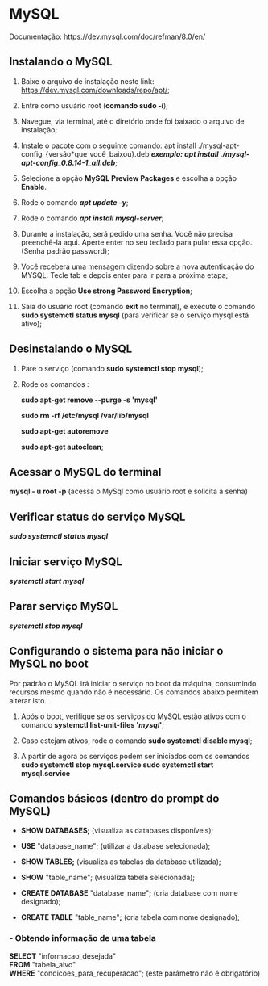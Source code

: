 # MySQL

Documentação: <https://dev.mysql.com/doc/refman/8.0/en/>

## Instalando o MySQL

1. Baixe o arquivo de instalação neste link: <https://dev.mysql.com/downloads/repo/apt/>;

2. Entre como usuário root (**comando sudo -i**);

3. Navegue, via terminal, até o diretório onde foi baixado o arquivo de instalação;

4. Instale o pacote com o seguinte comando:
   apt install ./mysql-apt-config\_{versão*que_você_baixou}.deb
   ***exemplo: apt install ./mysql-apt-config_0.8.14-1_all.deb***;

5. Selecione a opção **MySQL Preview Packages** e escolha a opção **Enable**.

6. Rode o comando **_apt update -y_**;

7. Rode o comando **_apt install mysql-server_**;

8. Durante a instalação, será pedido uma senha. Você não precisa preenchê-la aqui. Aperte enter no seu teclado para pular essa opção. (Senha padrão password);

9. Você receberá uma mensagem dizendo sobre a nova autenticação do MYSQL. Tecle tab e depois enter para ir para a próxima etapa;

10. Escolha a opção **Use strong Password Encryption**;

11. Saia do usuário root (comando **exit** no terminal), e execute o comando **sudo systemctl status mysql** (para verificar se o serviço mysql está ativo);

## Desinstalando o MySQL

1. Pare o serviço (comando **sudo systemctl stop mysql**);

2. Rode os comandos :

    **sudo apt-get remove --purge -s 'mysql'**

    **sudo rm -rf /etc/mysql /var/lib/mysql**

    **sudo apt-get autoremove**

    **sudo apt-get autoclean**;

## Acessar o MySQL do terminal

**mysql - u root -p** (acessa o MySql como usuário root e solicita a senha)

## Verificar status do serviço MySQL

***sudo systemctl status mysql***

## Iniciar serviço MySQL

***systemctl start mysql***

## Parar serviço MySQL

***systemctl stop mysql***

## Configurando o sistema para não iniciar o MySQL no boot

Por padrão o MySQL irá iniciar o serviço no boot da máquina, consumindo recursos mesmo quando não é necessário. Os comandos abaixo permitem alterar isto.

1. Após o boot, verifique se os serviços do MySQL estão ativos com o comando **systemctl list-unit-files '_mysql_'**;

2. Caso estejam ativos, rode o comando **sudo systemctl disable mysql**;

3. A partir de agora os serviços podem ser iniciados com os comandos
   **sudo systemctl stop mysql.service
   sudo systemctl start mysql.service**

## Comandos básicos (dentro do prompt do MySQL)

- **SHOW DATABASES;**  (visualiza as databases disponíveis);

- **USE** "database_name";  (utilizar a database selecionada);

- **SHOW TABLES;**  (visualiza as tabelas da database utilizada);

- **SHOW** "table_name";  (visualiza tabela selecionada);

- **CREATE DATABASE** "database_name"**;**  (cria database com nome designado);

- **CREATE TABLE** "table_name"**;**  (cria tabela com nome designado);

### - Obtendo informação de uma tabela

**SELECT** "informacao_desejada" <br>
**FROM** "tabela_alvo" <br>
**WHERE** "condicoes_para_recuperacao";  (este parâmetro não é obrigatório)
